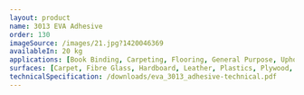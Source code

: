 ```yaml
---
layout: product
name: 3013 EVA Adhesive
order: 130
imageSource: /images/21.jpg?1420046369
availableIn: 20 kg
applications: [Book Binding, Carpeting, Flooring, General Purpose, Upholstery]
surfaces: [Carpet, Fibre Glass, Hardboard, Leather, Plastics, Plywood, Polyurethane Foam, PVC, Rubber, Textile, Wood]
technicalSpecification: /downloads/eva_3013_adhesive-technical.pdf
---
```


